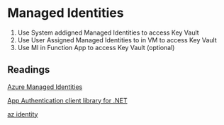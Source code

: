 # Managed Identities

1. Use System addigned Managed Identities to access Key Vault
2. Use User Assigned Managed Identities to in VM to access Key Vault
3. Use MI in Function App to access Key Vault (optional)

## Readings

[Azure Managed Identities](https://docs.microsoft.com/en-us/azure/active-directory/managed-identities-azure-resources/)

[App Authentication client library for .NET](https://docs.microsoft.com/en-us/dotnet/api/overview/azure/service-to-service-authentication)

[az identity](https://docs.microsoft.com/en-us/cli/azure/identity?view=azure-cli-latest)